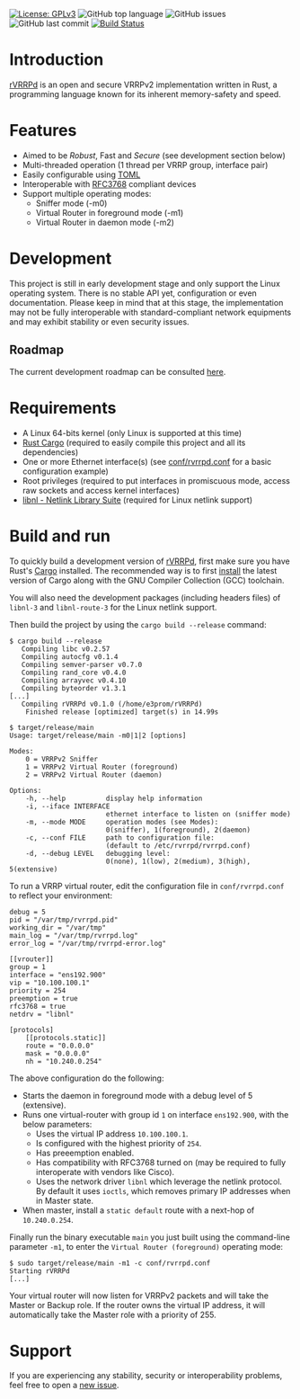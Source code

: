 [![License: GPLv3](https://img.shields.io/badge/License-GPLv3-blue.svg)](https://github.com/e3prom/rVRRPd/blob/master/LICENSE)
![GitHub top language](https://img.shields.io/github/languages/top/e3prom/rvrrpd.svg)
![GitHub issues](https://img.shields.io/github/issues/e3prom/rvrrpd.svg)
![GitHub last commit](https://img.shields.io/github/last-commit/e3prom/rvrrpd.svg)
[![Build Status](https://travis-ci.org/e3prom/rVRRPd.svg?branch=dev-0.1.0)](https://travis-ci.org/e3prom/rVRRPd)

# Introduction
[rVRRPd](https://github.com/e3prom/rVRRPd) is an open and secure VRRPv2 implementation written in Rust, a programming language known for its inherent memory-safety and speed.

# Features
 * Aimed to be *Robust*, Fast and _Secure_ (see development section below)
 * Multi-threaded operation (1 thread per VRRP group, interface pair)
 * Easily configurable using [TOML](https://github.com/toml-lang/toml)
 * Interoperable with [RFC3768](https://tools.ietf.org/html/rfc3768) compliant devices
 * Support multiple operating modes:
   * Sniffer mode (-m0)
   * Virtual Router in foreground mode (-m1)
   * Virtual Router in daemon mode (-m2)

# Development
This project is still in early development stage and only support the Linux operating system. There is no stable API yet, configuration or even documentation. Please keep in mind that at this stage, the implementation may not be fully interoperable with standard-compliant network equipments and may exhibit stability or even security issues.

## Roadmap
The current development roadmap can be consulted [here](https://github.com/e3prom/rVRRPd/projects/1).

# Requirements
 * A Linux 64-bits kernel (only Linux is supported at this time)
 * [Rust Cargo](https://doc.rust-lang.org/cargo/) (required to easily compile this project and all its dependencies)
 * One or more Ethernet interface(s) (see [conf/rvrrpd.conf](conf/rvrrpd.conf) for a basic configuration example)
 * Root privileges (required to put interfaces in promiscuous mode, access raw sockets and access kernel interfaces)
 * [libnl - Netlink Library Suite](https://www.infradead.org/~tgr/libnl/) (required for Linux netlink support)

# Build and run
To quickly build a development version of [rVRRPd](https://github.com/e3prom/rVRRPd), first make sure you have Rust's [Cargo](https://doc.rust-lang.org/cargo/) installed. The recommended way is to first [install](https://doc.rust-lang.org/cargo/getting-started/installation.html) the latest version of Cargo along with the GNU Compiler Collection (GCC) toolchain. 

You will also need the development packages (including headers files) of `libnl-3` and `libnl-route-3` for the Linux netlink support.

Then build the project by using the `cargo build --release` command:
```
$ cargo build --release
   Compiling libc v0.2.57
   Compiling autocfg v0.1.4
   Compiling semver-parser v0.7.0
   Compiling rand_core v0.4.0
   Compiling arrayvec v0.4.10
   Compiling byteorder v1.3.1
[...]
   Compiling rVRRPd v0.1.0 (/home/e3prom/rVRRPd)
    Finished release [optimized] target(s) in 14.99s

$ target/release/main
Usage: target/release/main -m0|1|2 [options]

Modes:
    0 = VRRPv2 Sniffer
    1 = VRRPv2 Virtual Router (foreground)
    2 = VRRPv2 Virtual Router (daemon)

Options:
    -h, --help          display help information
    -i, --iface INTERFACE
                        ethernet interface to listen on (sniffer mode)
    -m, --mode MODE     operation modes (see Modes):
                        0(sniffer), 1(foreground), 2(daemon)
    -c, --conf FILE     path to configuration file:
                        (default to /etc/rvrrpd/rvrrpd.conf)
    -d, --debug LEVEL   debugging level:
                        0(none), 1(low), 2(medium), 3(high), 5(extensive)
```

To run a VRRP virtual router, edit the configuration file in `conf/rvrrpd.conf` to reflect your environment:
```
debug = 5
pid = "/var/tmp/rvrrpd.pid"
working_dir = "/var/tmp"
main_log = "/var/tmp/rvrrpd.log"
error_log = "/var/tmp/rvrrpd-error.log"

[[vrouter]]
group = 1
interface = "ens192.900"
vip = "10.100.100.1"
priority = 254
preemption = true
rfc3768 = true
netdrv = "libnl"

[protocols]
    [[protocols.static]]
    route = "0.0.0.0"
    mask = "0.0.0.0"
    nh = "10.240.0.254"

```
The above configuration do the following:
 * Starts the daemon in foreground mode with a debug level of 5 (extensive).
 * Runs one virtual-router with group id `1` on interface `ens192.900`, with the below parameters:
   * Uses the virtual IP address `10.100.100.1`.
   * Is configured with the highest priority of `254`.
   * Has preeemption enabled.
   * Has compatibility with RFC3768 turned on (may be required to fully interoperate with vendors like Cisco).
   * Uses the network driver `libnl` which leverage the netlink protocol. By default it uses `ioctls`, which removes primary IP addresses when in Master state.
* When master, install a `static default` route with a next-hop of `10.240.0.254`.

Finally run the binary executable `main` you just built using the command-line parameter `-m1`, to enter the `Virtual Router (foreground)` operating mode:
```
$ sudo target/release/main -m1 -c conf/rvrrpd.conf
Starting rVRRPd
[...]
```

Your virtual router will now listen for VRRPv2 packets and will take the Master or Backup role. If the router owns the virtual IP address, it will automatically take the Master role with a priority of 255.

# Support
If you are experiencing any stability, security or interoperability problems, feel free to open a [new issue](https://github.com/e3prom/rVRRPd/issues/new).
